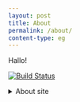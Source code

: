 ```yaml
---
layout: post
title: About
permalink: /about/
content-type: eg
---
```


Hallo!

[![Build Status](https://github.com/runarsf/garden/actions/workflows/deploy.yaml/badge.svg)](https://github.com/runarsf/garden/actions/workflows/deploy.yaml)

<main>
  <details><summary>About site</summary>
    This site is based on <a href="https://github.com/Jekyll-Garden/jekyll-garden.github.io">Jekyll-Garden</a> and is licensed under the MIT license.<br>
    Most of the content is provided for free (should you, contrary to expectations, want to use it) under a <a href="https://creativecommons.org/licenses/by/4.0/">Creative Commons Attribution 4.0 International license</a>.
    <br><br>
    <code>
      {%- include_relative LICENSE -%}
    </code>
  </details>
<script>
